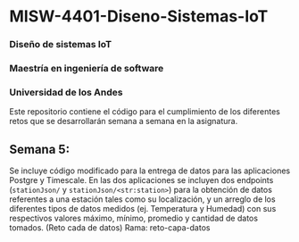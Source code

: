 # MISW-4401-Diseno-Sistemas-IoT
### Diseño de sistemas IoT
### Maestría en ingeniería de software
### Universidad de los Andes

Este repositorio contiene el código para el cumplimiento de los diferentes retos que se desarrollarán semana a semana en la asignatura.

## Semana 5:
Se incluye código modificado para la entrega de datos para las aplicaciones Postgre y Timescale. En las dos aplicaciones se incluyen dos endpoints (`stationJson/` y `stationJson/<str:station>`) para la obtención de datos referentes a una estación tales como su localización, y un arreglo de los diferentes tipos de datos medidos (ej. Temperatura y Humedad) con sus respectivos valores máximo, mínimo, promedio y cantidad de datos tomados. (Reto cada de datos)
Rama: reto-capa-datos
